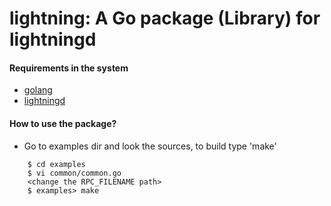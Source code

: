# lightning: A Go package (Library) for lightningd

#### Requirements in the system

- [golang](https://golang.org/)
- [lightningd](https://github.com/ElementsProject/lightning) 

#### How to use the package?
- Go to examples dir and look the sources, to build type 'make'
```
	$ cd examples
	$ vi common/common.go
	<change the RPC_FILENAME path>
	$ examples> make
```

